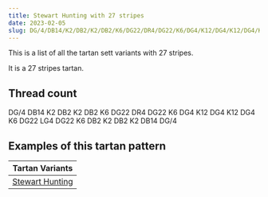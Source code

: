 ```yaml
---
title: Stewart Hunting with 27 stripes
date: 2023-02-05
slug: DG/4/DB14/K2/DB2/K2/DB2/K6/DG22/DR4/DG22/K6/DG4/K12/DG4/K12/DG4/K6/DG22/LG4/DG22/K6/DB2/K2/DB2/K2/DB14/DG/4
---
```

This is a list of all the tartan sett variants with 27 stripes.

It is a 27 stripes tartan.


## Thread count
DG/4 DB14 K2 DB2 K2 DB2 K6 DG22 DR4 DG22 K6 DG4 K12 DG4 K12 DG4 K6 DG22 LG4 DG22 K6 DB2 K2 DB2 K2 DB14 DG/4

## Examples of this tartan pattern

| Tartan Variants |
|---------------|
| [Stewart Hunting](/variants/dg/4/db14/k2/db2/k2/db2/k6/dg22/dr4/dg22/k6/dg4/k12/dg4/k12/dg4/k6/dg22/lg4/dg22/k6/db2/k2/db2/k2/db14/dg/4-db000052-dg11450d-draa0000-k000000-lgaaaa00)||
